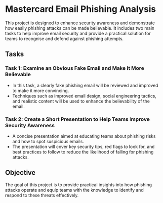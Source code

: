 # Mastercard Email Phishing Analysis

This project is designed to enhance security awareness and demonstrate how easily phishing attacks can be made believable. It includes two main tasks to help improve email security and provide a practical solution for teams to recognise and defend against phishing attempts.

## Tasks

### Task 1: Examine an Obvious Fake Email and Make It More Believable
- In this task, a clearly fake phishing email will be reviewed and improved to make it more convincing.
- Techniques such as improved email design, social engineering tactics, and realistic content will be used to enhance the believability of the email.

### Task 2: Create a Short Presentation to Help Teams Improve Security Awareness
- A concise presentation aimed at educating teams about phishing risks and how to spot suspicious emails.
- The presentation will cover key security tips, red flags to look for, and best practices to follow to reduce the likelihood of falling for phishing attacks.

## Objective
The goal of this project is to provide practical insights into how phishing attacks operate and equip teams with the knowledge to identify and respond to these threats effectively.
